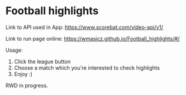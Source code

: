 # Football highlights
Link to API used in App: https://www.scorebat.com/video-api/v1/

Link to run page online: https://wmasicz.github.io/Football_highlights/#/

Usage:
1. Click the league button
2. Choose a match which you're interested to check highlights
3. Enjoy :)

RWD in progress.
